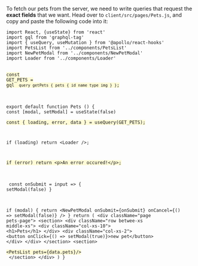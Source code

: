 To fetch our pets from the server, we need to write queries that request the **exact fields** that we want. Head over to `client/src/pages/Pets.js`, and copy and paste the following code into it:

<div class="break-out">
<pre><code class="language-javascript">import React, {useState} from 'react'
import gql from 'graphql-tag'
import { useQuery, useMutation } from '@apollo/react-hooks'
import PetsList from '../components/PetsList'
import NewPetModal from '../components/NewPetModal'
import Loader from '../components/Loader'</code>

<code class="language-javascript" style="background-color: #fffbd7">const GET_PETS = gql`  query getPets {
    pets {
      id
      name
      type
      img
    }
  }`;</code>

<code class="language-javascript">export default function Pets () {
const [modal, setModal] = useState(false)</code>
<code class="language-javascript" style="background-color: #fffbd7"> const { loading, error, data } = useQuery(GET_PETS);

if (loading) return &lt;Loader /&gt;;

if (error) return &lt;p&gt;An error occured!&lt;/p&gt;;</code>

<code class="language-javascript"> const onSubmit = input =&gt; {
setModal(false)
}

if (modal) {
return &lt;NewPetModal onSubmit={onSubmit} onCancel={() =&gt; setModal(false)} /&gt;
}
return (
&lt;div className="page pets-page"&gt;
&lt;section&gt;
&lt;div className="row betwee-xs middle-xs"&gt;
&lt;div className="col-xs-10"&gt;
&lt;h1&gt;Pets&lt;/h1&gt;
&lt;/div&gt;
&lt;div className="col-xs-2"&gt;
&lt;button onClick={() =&gt; setModal(true)}&gt;new pet&lt;/button&gt;
&lt;/div&gt;
&lt;/div&gt;
&lt;/section&gt;
&lt;section&gt;</code>
<code class="language-javascript" style="background-color: #fffbd7"> &lt;PetsList pets={data.pets}/&gt;</code>
<code class="language-javascript"> &lt;/section&gt;
&lt;/div&gt;
)
}
</code></pre>

</div>
